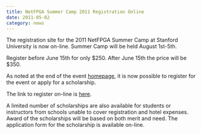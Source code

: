 ```yaml
---
title: NetFPGA Summer Camp 2011 Registration Online
date: 2011-05-02
category: news
---
```


The registration site for the 2011 NetFPGA Summer Camp at Stanford University is now on-line. Summer Camp will be held August 1st-5th.

Register before June 15th for only $250. After June 15th the price will be $350.

As noted at the end of the event [homepage](https://netfpga.org/site/#/events/2011_SummerCamp/), it is now possible to register for the event or apply for a scholarship.

The link to register on-line is [here](http://www.certain.com/system/profile/form/index.cfm?PKformID=0x1089556e8bd).

A limited number of scholarships are also available for students or instructors from schools unable to cover registration and hotel expenses. Award of the scholarships will be based on both merit and need. The application form for the scholarship is available on-line.
